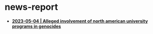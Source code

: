 # news-report

<div id="user-content-toc">
<ul>
  <li><h4><a href="
./press-release/2023-03-05.md#alleged-involvement-of-north-american-university-programs-in-genocides">2023-05-04 | Alleged involvement of north american university programs in genocides</a></h4></li>
</ul>
</div>

